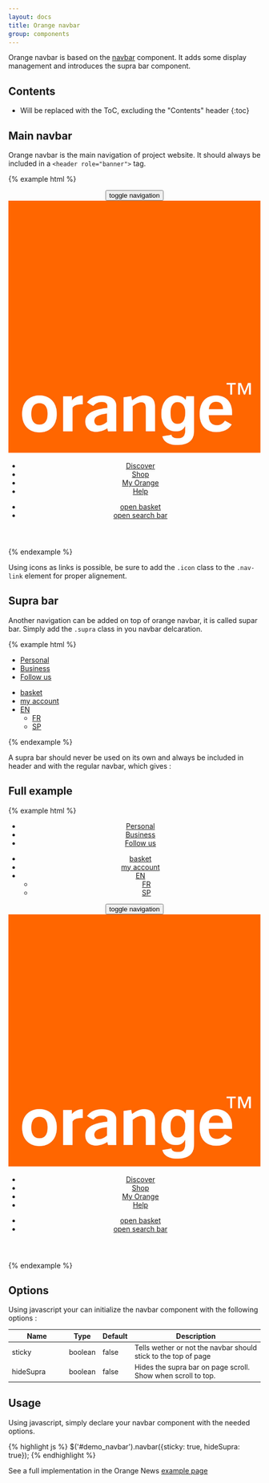 ```yaml
---
layout: docs
title: Orange navbar
group: components
---
```


Orange navbar is based on the [navbar](../navbar) component. It adds some display management and introduces the supra bar component.

## Contents

* Will be replaced with the ToC, excluding the "Contents" header
{:toc}

## Main navbar

Orange navbar is the main navigation of project website. It should always be included in a `<header role="banner">` tag.

{% example html %}
<header role="banner">
    <nav class="navbar navbar-dark">
        <button class="navbar-toggler hidden-sm-up" type="button" data-toggle="collapse" data-target="#collapsingNavbar3">
            <span class="sr-only">toggle navigation</span>
            <span class="icon-menu"></span>
        </button>
        <div class="container" >
            <a class="navbar-brand"><img src="../../dist/img/ORANGE_LOGO_rgb.jpg" alt="Back to homepage" title="Back to homepage"/></a>
            <ul class="nav navbar-nav collapse navbar-toggleable-xs" id="collapsingNavbar3">
                <li class="nav-item"><a class="nav-link" href="#">Discover</a></li>
                <li class="nav-item"><a class="nav-link" href="#">Shop</a></li>
                <li class="nav-item"><a href="#" class="nav-link">My Orange</a></li>
                <li class="nav-item"><a href="#" class="nav-link">Help</a></li>
            </ul>
            <ul class="nav navbar-nav float-xs-right">
                <li class="nav-item">
                    <a href="#" class="nav-link icon">
                        <span class="sr-only">open basket</span>
                        <span class="icon-buy" aria-hidden="true"></span>
                    </a>
                </li>
                <li class="nav-item">
                    <a href="#" class="nav-link icon">
                        <span class="sr-only">open search bar</span>
                        <span class="icon-search" aria-hidden="true"></span>
                    </a>
                </li>
            </ul>
        </div>
    </nav>
</header>
{% endexample %}

Using icons as links is possible, be sure to add the `.icon` class to the `.nav-link` element for proper alignement.

## Supra bar

Another navigation can be added on top of orange navbar, it is called supar bar. Simply add the `.supra` class in you navbar delcaration.

{% example html %}
<nav class="navbar navbar-dark supra">
    <div class="container">
        <ul class="nav navbar-nav">
            <li class="nav-item"><a href="#" class="nav-link active">Personal</a></li>
            <li class="nav-item"><a href="#" class="nav-link">Business</a></li>
            <li class="nav-item"><a href="#" class="nav-link">Follow us</a></li>
        </ul>
        <ul class="nav navbar-nav float-xs-right">
            <li class="nav-item">
                    <a href="#" class="nav-link icon">
                    <span class="sr-only">basket</span>
                    <span class="icon-buy" aria-hidden="true"></span>
                </a>
            </li>
            <li class="nav-item">
                <a href="#" class="nav-link icon">
                    <span class="sr-only">my account</span>
                    <span class="icon-avatar"></span>
                </a>
            </li>
            <li class="nav-item dropdown">
                <a class="dropdown-toggle" href="#" data-toggle="dropdown">EN</a>
                <ul class="dropdown-menu" role="menu">
                    <li><a class="dropdown-item" href="#">FR</a></li>
                    <li><a class="dropdown-item" href="#">SP</a></li>
                </ul>
            </li>
        </ul>
    </div>
</nav>
{% endexample %}

A supra bar should never be used on its own and always be included in header and with the regular navbar, which gives :

## Full example

{% example html %}
<header role="banner" id="demo_navbar">
    <nav class="navbar navbar-dark supra">
        <div class="container">
            <ul class="nav navbar-nav">
                <li class="nav-item"><a href="#" class="nav-link active">Personal</a></li>
                <li class="nav-item"><a href="#" class="nav-link">Business</a></li>
                <li class="nav-item"><a href="#" class="nav-link">Follow us</a></li>
            </ul>
            <ul class="nav navbar-nav float-xs-right">
                <li class="nav-item">
                        <a href="#" class="nav-link icon">
                        <span class="sr-only">basket</span>
                        <span class="icon-buy" aria-hidden="true"></span>
                    </a>
                </li>
                <li class="nav-item">
                    <a href="#" class="nav-link icon">
                        <span class="sr-only">my account</span>
                        <span class="icon-avatar"></span>
                    </a>
                </li>
                <li class="nav-item dropdown">
                    <a class="dropdown-toggle" href="#" data-toggle="dropdown">EN</a>
                    <ul class="dropdown-menu" role="menu">
                        <li><a class="dropdown-item" href="#">FR</a></li>
                        <li><a class="dropdown-item" href="#">SP</a></li>
                    </ul>
                </li>
            </ul>
        </div>
    </nav>
    <nav class="navbar navbar-dark">
        <button class="navbar-toggler hidden-sm-up" type="button" data-toggle="collapse" data-target="#collapsingNavbar2">
            <span class="sr-only">toggle navigation</span>
            <span class="icon-menu"></span>
        </button>
        <div class="container" >
            <a class="navbar-brand"><img src="../../dist/img/ORANGE_LOGO_rgb.jpg" alt="Back to homepage" title="Back to homepage"/></a>
            <ul class="nav navbar-nav collapse navbar-toggleable-xs" id="collapsingNavbar2">
                <li class="nav-item"><a class="nav-link" href="#">Discover</a></li>
                <li class="nav-item"><a class="nav-link" href="#">Shop</a></li>
                <li class="nav-item"><a href="#" class="nav-link">My Orange</a></li>
                <li class="nav-item"><a href="#" class="nav-link">Help</a></li>
            </ul>
            <ul class="nav navbar-nav float-xs-right">
                <li class="nav-item">
                    <a href="#" class="nav-link icon">
                        <span class="sr-only">open basket</span>
                        <span class="icon-buy" aria-hidden="true"></span>
                    </a>
                </li>
                <li class="nav-item">
                    <a href="#" class="nav-link icon">
                        <span class="sr-only">open search bar</span>
                        <span class="icon-search" aria-hidden="true"></span>
                    </a>
                </li>
            </ul>
        </div>
    </nav>
</header>
{% endexample %}

## Options

Using javascript your can initialize the navbar component with the following options :

<div class="table-responsive">
  <table class="table table-bordered table-striped">
    <thead>
     <tr>
       <th style="width: 100px;">Name</th>
       <th style="width: 50px;">Type</th>
       <th style="width: 50px;">Default</th>
       <th>Description</th>
     </tr>
    </thead>
    <tbody>
     <tr>
       <td>sticky</td>
       <td>boolean</td>
       <td>false</td>
       <td>Tells wether or not the navbar should stick to the top of page</td>
     </tr>
     <tr>
       <td>hideSupra</td>
       <td>boolean</td>
       <td>false</td>
       <td>Hides the supra bar on page scroll. Show when scroll to top.</td>
     </tr>
    </tbody>
  </table>
</div>

## Usage

Using javascript, simply declare your navbar component with the needed options.

{% highlight js %}
$('#demo_navbar').navbar({sticky: true, hideSupra: true});
{% endhighlight %}

See a full implementation in the Orange News [example page](../..//examples/orange-news/)

